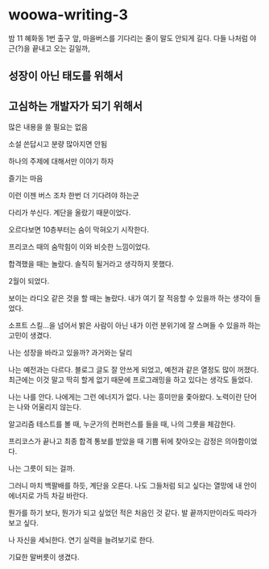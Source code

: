 # woowa-writing-3

밤 11 혜화동 1번 출구 앞, 마을버스를 기다리는 줄이 말도 안되게 길다. 다들 나처럼 야근(?)을 끝내고 오는 길일까,

## 성장이 아닌 태도를 위해서

## 고심하는 개발자가 되기 위해서

많은 내용을 쓸 필요는 없음

소설 쓴답시고 분량 많아지면 안됨

하나의 주제에 대해서만 이야기 하자

즐기는 마음

이런 이젠 버스 조차 한번 더 기다려야 하는군

다리가 쑤신다. 계단을 올랐기 때문이었다.

오르다보면 10층부터는 숨이 막혀오기 시작한다.

프리코스 때의 숨막힘이 이와 비슷한 느낌이었다.

합격했을 때는 놀랐다. 솔직히 될거라고 생각하지 못했다.

2월이 되었다.

보이는 라디오 같은 것을 할 때는 놀랐다. 내가 여기 잘 적응할 수 있을까 하는 생각이 들었다.

소프트 스킬...을 넘어서 밝은 사람이 아닌 내가 이런 분위기에 잘 스며들 수 있을까 하는 고민이 생겼다.

나는 성장을 바라고 있을까? 과거와는 달리

나는 예전과는 다르다. 블로그 글도 잘 안쓰게 되었고, 예전과 같은 열정도 많이 꺼졌다. 최근에는 이것 말고 딱히 할게 없기 때문에 프로그래밍을 하고 있다는 생각도 들었다.

나는 나를 안다. 나에게는 그런 에너지가 없다. 나는 흥미만을 좇아왔다. 노력이란 단어는 나와 어울리지 않는다.

알고리즘 테스트를 볼 때, 누군가의 컨퍼런스를 들을 때, 나의 그릇을 체감한다.

프리코스가 끝나고 최종 합격 통보를 받았을 때 기쁨 뒤에 찾아오는 감정은 의아함이었다.

나는 그릇이 되는 걸까.

그러니 마치 백팔배를 하듯, 계단을 오른다. 나도 그들처럼 되고 싶다는 열망에 내 안이 에너지로 가득 차길 바란다.

뭔가를 하기 보다, 뭔가가 되고 싶었던 적은 처음인 것 같다. 발 끝까지만이라도 따라가보고 싶다.

나 자신을 세뇌한다. 연기 실력을 늘려보기로 한다.

기묘한 말버릇이 생겼다.
